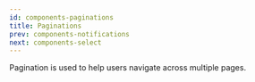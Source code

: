 ```yaml
---
id: components-paginations
title: Paginations
prev: components-notifications
next: components-select
---
```


<text-primary>

Pagination is used to help users navigate across multiple pages.

</text-primary>
